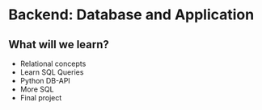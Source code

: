 # Backend: Database and Application

## What will we learn?
- Relational concepts
- Learn SQL Queries
- Python DB-API
- More SQL
- Final project
